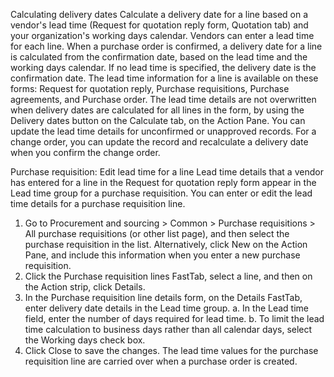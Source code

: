 
Calculating delivery dates
Calculate a delivery date for a line based on a vendor's lead time (Request for quotation reply form, Quotation tab) and your organization's working days calendar. Vendors can enter a lead time for each line. When a purchase order is confirmed, a delivery date for a line is calculated from the confirmation date, based on the lead time and the working days calendar. If no lead time is specified, the delivery date is the confirmation date. The lead time information for a line is available on these forms: Request for quotation reply, Purchase requisitions, Purchase agreements, and Purchase order. The lead time details are not overwritten when delivery dates are calculated for all lines in the form, by using the Delivery dates button on the Calculate tab, on the Action Pane. You can update the lead time details for unconfirmed or unapproved records.
For a change order, you can update the record and recalculate a delivery date when you confirm the change order.

Purchase requisition: Edit lead time for a line
Lead time details that a vendor has entered for a line in the Request for quotation reply form appear in the Lead time group for a purchase requisition. You can enter or edit the lead time details for a purchase requisition line.
1.  Go to Procurement and sourcing > Common > Purchase requisitions > All purchase requisitions (or other list page), and then select the purchase requisition in the list. Alternatively, click New on the Action Pane, and include this information when you enter a new purchase requisition.
2.  Click the Purchase requisition lines FastTab, select a line, and then on the Action strip, click Details.
3.  In the Purchase requisition line details form, on the Details FastTab, enter delivery date details in the Lead time group. 
a. In the Lead time field, enter the number of days required for lead time.
b. To limit the lead time calculation to business days rather than all calendar days, select the Working days check box.
4. Click Close to save the changes. The lead time values for the purchase requisition line are carried over when a purchase order is created.
